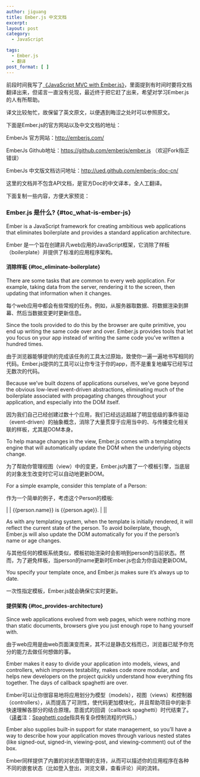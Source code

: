 ```yaml
---
author: jiguang
title: Ember.js 中文文档
excerpt:
layout: post
category:
  - JavaScript

tags:
  - Ember.js
  - 翻译
post_format: [ ]
---
```

前段时间我写了[《JavaScript MVC with Ember.js》][1]，里面提到有时间时要将文档翻译出来，但诺言一直没有兑现，最近终于把它赶了出来，希望对学习Ember.js的人有所帮助。

译文比较匆忙，故保留了英文原文，以便遇到晦涩之处时可以参照原文。

下面是Ember.js的官方网站以及中文文档的地址：

EmberJs 官方网站：<http://emberjs.com/>

EmberJs Github地址：<https://github.com/emberjs/ember.js> （欢迎Fork指正错误）

EmberJs 中文版文档访问地址：<http://ued.github.com/emberjs-doc-cn/>

这里的文档并不包含API文档，是官方Doc的中文译本，全人工翻译。

下面复制一些内容，方便大家预览：

### Ember.js 是什么? {#toc_what-is-ember-js}

Ember is a JavaScript framework for creating ambitious web applications that eliminates boilerplate and provides a standard application architecture.

Ember 是一个旨在创建非凡web应用的JavaScript框架，它消除了样板（boilerplate）并提供了标准的应用程序架构。

#### 消除样板 {#toc_eliminate-boilerplate}

There are some tasks that are common to every web application. For example, taking data from the server, rendering it to the screen, then updating that information when it changes.

每个web应用中都会有些常规的任务。例如，从服务器取数据、将数据渲染到屏幕、然后当数据变更时更新信息。

Since the tools provided to do this by the browser are quite primitive, you end up writing the same code over and over. Ember.js provides tools that let you focus on your app instead of writing the same code you’ve written a hundred times.

由于浏览器能够提供的完成该任务的工具太过原始，致使你一遍一遍地书写相同的代码。Ember.js提供的工具可以让你专注于你的app，而不是重复地编写已经写过无数次的代码。

Because we’ve built dozens of applications ourselves, we’ve gone beyond the obvious low-level event-driven abstractions, eliminating much of the boilerplate associated with propagating changes throughout your application, and especially into the DOM itself.

因为我们自己已经创建过数十个应用，我们已经远远超越了明显低级的事件驱动（event-driven）的抽象概念，消除了大量贯穿于应用当中的、与传播变化相关联的样板，尤其是DOM本身。

To help manage changes in the view, Ember.js comes with a templating engine that will automatically update the DOM when the underlying objects change.

为了帮助你管理视图（view）中的变更，Ember.js内置了一个模板引擎，当底层的对象发生改变时它可以自动地更新DOM。

For a simple example, consider this template of a Person:

作为一个简单的例子，考虑这个Person的模板:



|  | {{person.name}} is {{person.age}}. |
||

As with any templating system, when the template is initially rendered, it will reflect the current state of the person. To avoid boilerplate, though, Ember.js will also update the DOM automatically for you if the person’s name or age changes.

与其他任何的模板系统类似，模板初始渲染时会影响到person的当前状态。然而，为了避免样板，当person的name更新时Ember.js也会为你自动更新DOM。

You specify your template once, and Ember.js makes sure it’s always up to date.

一次性指定模板，Ember.js就会确保它实时更新。

#### 提供架构 {#toc_provides-architecture}

Since web applications evolved from web pages, which were nothing more than static documents, browsers give you just enough rope to hang yourself with.

由于web应用是由web页面演变而来，其不过是静态文档而已，浏览器已赋予你充分的能力去做任何想做的事。

Ember makes it easy to divide your application into models, views, and controllers, which improves testability, makes code more modular, and helps new developers on the project quickly understand how everything fits together. The days of callback spaghetti are over.

Ember可以让你很容易地将应用划分为模型（models），视图（views）和控制器（controllers），从而提高了可测性，使代码更加模块化，并且帮助项目中的新手快速理解各部分的结合原理。意面式的回调（callback spaghetti）时代结束了。（[译者][2]注：[Spaghetti code][3]指具有复杂控制流程的代码。）

Ember also supplies built-in support for state management, so you’ll have a way to describe how your application moves through various nested states (like signed-out, signed-in, viewing-post, and viewing-comment) out of the box.

Ember同样提供了内置的对状态管理的支持，从而可以描述你的应用程序在各种不同的嵌套状态（比如登入登出，浏览文章，查看评论）间的流转。

 [1]: http://44ux.com/index.php/2012/06/javascript-mvc-with-emberjs/
 [2]: https://twitter.com/laserji
 [3]: http://en.wikipedia.org/wiki/Spaghetti_code